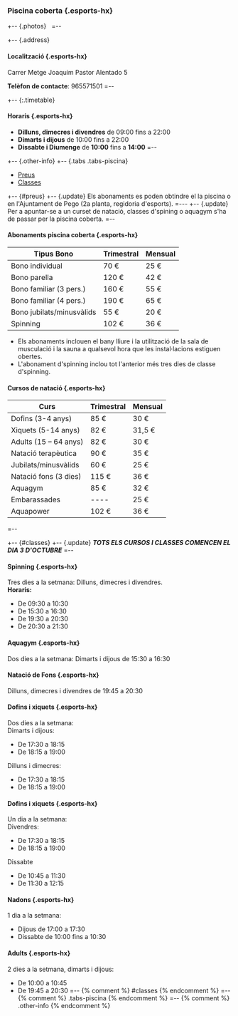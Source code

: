 ### Piscina coberta {.esports-hx}
+-- {.photos}
&nbsp;
=--

+-- {.address}
#### Localització   {.esports-hx}
Carrer Metge Joaquim Pastor Alentado 5

**Telèfon de contacte**: 965571501
=--

+-- {:.timetable}
#### Horaris    {.esports-hx}

* **Dilluns, dimecres i divendres** de <time>09:00</time> fins a <time>22:00</time>
* **Dimarts i dijous** de <time>10:00</time> fins a <time>22:00</time>
* **Dissabte i Diumenge** de **10:00** fins a **14:00**
=--

+-- {.other-info}
+-- {.tabs .tabs-piscina}
* [Preus](#preus)
* [Classes](#classes)

+-- {#preus}
+-- {.update}
Els abonaments es poden obtindre el la piscina o en l'Ajuntament de Pego (2a planta, regidoria d'esports).
=---
+-- {.update}
Per a apuntar-se a un curset de natació, classes d'spining o aquagym s'ha de passar per la piscina coberta.
=--
#### Abonaments piscina coberta {.esports-hx}

Tipus Bono                  | Trimestral    | Mensual
----------------------------|---------------|-------
Bono individual             | 70 €          | 25 €
Bono parella                | 120 €         | 42 €
Bono familiar (3 pers.)     | 160 €         | 55 €
Bono familiar (4 pers.)     | 190 €         | 65 €
Bono jubilats/minusvàlids   | 55 €          | 20 €
Spinning                    | 102 €         | 36 €

* Els abonaments inclouen el bany lliure i la utilització de la sala de musculació i la sauna a qualsevol hora que les instal·lacions estiguen obertes.
* L'abonament d'spinning inclou tot l'anterior més tres dies de classe d'spinning.

#### Cursos de natació  {.esports-hx}
Curs                    | Trimestral    | Mensual
------------------------|---------------|---------
Dofins (3-4 anys)		| 85 €			| 30 €
Xiquets (5-14 anys)		| 82 €			| 31,5 €
Adults (15 – 64 anys)	| 82 €			| 30 €
Natació terapèutica		| 90 €			| 35 €
Jubilats/minusvàlids	| 60 €			| 25 €
Natació fons (3 dies)	| 115 €			| 36 €
Aquagym 				| 85 €			| 32 €
Embarassades 			| ---- 			| 25 €
Aquapower				| 102 €			| 36 €
=--

+-- {#classes}
+-- {.update}
***TOTS ELS CURSOS I CLASSES COMENCEN EL DIA 3 D'OCTUBRE***
=--
#### Spinning   {.esports-hx}
Tres dies a la setmana: Dilluns, dimecres i divendres.<br />
**Horaris:**
* De 09:30 a 10:30
* De 15:30 a 16:30
* De 19:30 a 20:30
* De 20:30 a 21:30

#### Aquagym    {.esports-hx}
Dos dies a la setmana: Dimarts i dijous de 15:30 a 16:30
#### Natació de Fons    {.esports-hx}
Dilluns, dimecres i divendres de 19:45 a 20:30
#### Dofins i xiquets   {.esports-hx}
Dos dies a la setmana:<br />
Dimarts i dijous:
* De 17:30 a 18:15
* De 18:15 a 19:00

Dilluns i dimecres:
* De 17:30 a 18:15
* De 18:15 a 19:00

#### Dofins i xiquets   {.esports-hx}
Un dia a la setmana:<br />
Divendres:
* De 17:30 a 18:15
* De 18:15 a 19:00

Dissabte
* De 10:45 a 11:30
* De 11:30 a 12:15

#### Nadons {.esports-hx}
1 dia a la setmana:
* Dijous de 17:00 a 17:30
* Dissabte de 10:00 fins a 10:30

#### Adults {.esports-hx}
2 dies a la setmana, dimarts i dijous:
* De 10:00 a 10:45
* De 19:45 a 20:30
=-- {% comment %} #classes {% endcomment %}
=-- {% comment %} .tabs-piscina {% endcomment %}
=-- {% comment %} .other-info {% endcomment %}